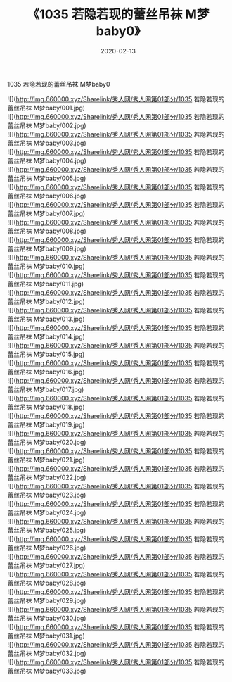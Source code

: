 ﻿---
layout: post
title:  《1035 若隐若现的蕾丝吊袜 M梦baby0》
date:   2020-02-13
img: http://img.660000.xyz/Sharelink/秀人网/秀人网第01部分/1035 若隐若现的蕾丝吊袜 M梦baby0/000.jpg
categories: [美女, 清纯, 唯美]
---

1035 若隐若现的蕾丝吊袜 M梦baby0

  ![](http://img.660000.xyz/Sharelink/秀人网/秀人网第01部分/1035 若隐若现的蕾丝吊袜 M梦baby/001.jpg) <br> ![](http://img.660000.xyz/Sharelink/秀人网/秀人网第01部分/1035 若隐若现的蕾丝吊袜 M梦baby/002.jpg) <br> ![](http://img.660000.xyz/Sharelink/秀人网/秀人网第01部分/1035 若隐若现的蕾丝吊袜 M梦baby/003.jpg) <br> ![](http://img.660000.xyz/Sharelink/秀人网/秀人网第01部分/1035 若隐若现的蕾丝吊袜 M梦baby/004.jpg) <br> ![](http://img.660000.xyz/Sharelink/秀人网/秀人网第01部分/1035 若隐若现的蕾丝吊袜 M梦baby/005.jpg) <br> ![](http://img.660000.xyz/Sharelink/秀人网/秀人网第01部分/1035 若隐若现的蕾丝吊袜 M梦baby/006.jpg) <br> ![](http://img.660000.xyz/Sharelink/秀人网/秀人网第01部分/1035 若隐若现的蕾丝吊袜 M梦baby/007.jpg) <br> ![](http://img.660000.xyz/Sharelink/秀人网/秀人网第01部分/1035 若隐若现的蕾丝吊袜 M梦baby/008.jpg) <br> ![](http://img.660000.xyz/Sharelink/秀人网/秀人网第01部分/1035 若隐若现的蕾丝吊袜 M梦baby/009.jpg) <br> ![](http://img.660000.xyz/Sharelink/秀人网/秀人网第01部分/1035 若隐若现的蕾丝吊袜 M梦baby/010.jpg) <br> ![](http://img.660000.xyz/Sharelink/秀人网/秀人网第01部分/1035 若隐若现的蕾丝吊袜 M梦baby/011.jpg) <br> ![](http://img.660000.xyz/Sharelink/秀人网/秀人网第01部分/1035 若隐若现的蕾丝吊袜 M梦baby/012.jpg) <br> ![](http://img.660000.xyz/Sharelink/秀人网/秀人网第01部分/1035 若隐若现的蕾丝吊袜 M梦baby/013.jpg) <br> ![](http://img.660000.xyz/Sharelink/秀人网/秀人网第01部分/1035 若隐若现的蕾丝吊袜 M梦baby/014.jpg) <br> ![](http://img.660000.xyz/Sharelink/秀人网/秀人网第01部分/1035 若隐若现的蕾丝吊袜 M梦baby/015.jpg) <br> ![](http://img.660000.xyz/Sharelink/秀人网/秀人网第01部分/1035 若隐若现的蕾丝吊袜 M梦baby/016.jpg) <br> ![](http://img.660000.xyz/Sharelink/秀人网/秀人网第01部分/1035 若隐若现的蕾丝吊袜 M梦baby/017.jpg) <br> ![](http://img.660000.xyz/Sharelink/秀人网/秀人网第01部分/1035 若隐若现的蕾丝吊袜 M梦baby/018.jpg) <br> ![](http://img.660000.xyz/Sharelink/秀人网/秀人网第01部分/1035 若隐若现的蕾丝吊袜 M梦baby/019.jpg) <br> ![](http://img.660000.xyz/Sharelink/秀人网/秀人网第01部分/1035 若隐若现的蕾丝吊袜 M梦baby/020.jpg) <br> ![](http://img.660000.xyz/Sharelink/秀人网/秀人网第01部分/1035 若隐若现的蕾丝吊袜 M梦baby/021.jpg) <br> ![](http://img.660000.xyz/Sharelink/秀人网/秀人网第01部分/1035 若隐若现的蕾丝吊袜 M梦baby/022.jpg) <br> ![](http://img.660000.xyz/Sharelink/秀人网/秀人网第01部分/1035 若隐若现的蕾丝吊袜 M梦baby/023.jpg) <br> ![](http://img.660000.xyz/Sharelink/秀人网/秀人网第01部分/1035 若隐若现的蕾丝吊袜 M梦baby/024.jpg) <br> ![](http://img.660000.xyz/Sharelink/秀人网/秀人网第01部分/1035 若隐若现的蕾丝吊袜 M梦baby/025.jpg) <br> ![](http://img.660000.xyz/Sharelink/秀人网/秀人网第01部分/1035 若隐若现的蕾丝吊袜 M梦baby/026.jpg) <br> ![](http://img.660000.xyz/Sharelink/秀人网/秀人网第01部分/1035 若隐若现的蕾丝吊袜 M梦baby/027.jpg) <br> ![](http://img.660000.xyz/Sharelink/秀人网/秀人网第01部分/1035 若隐若现的蕾丝吊袜 M梦baby/028.jpg) <br> ![](http://img.660000.xyz/Sharelink/秀人网/秀人网第01部分/1035 若隐若现的蕾丝吊袜 M梦baby/029.jpg) <br> ![](http://img.660000.xyz/Sharelink/秀人网/秀人网第01部分/1035 若隐若现的蕾丝吊袜 M梦baby/030.jpg) <br> ![](http://img.660000.xyz/Sharelink/秀人网/秀人网第01部分/1035 若隐若现的蕾丝吊袜 M梦baby/031.jpg) <br> ![](http://img.660000.xyz/Sharelink/秀人网/秀人网第01部分/1035 若隐若现的蕾丝吊袜 M梦baby/032.jpg) <br> ![](http://img.660000.xyz/Sharelink/秀人网/秀人网第01部分/1035 若隐若现的蕾丝吊袜 M梦baby/033.jpg) <br>